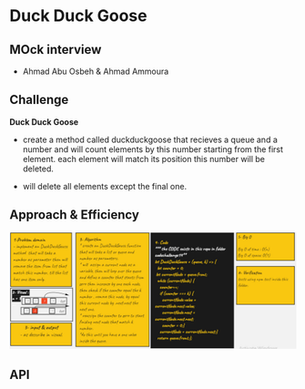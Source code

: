 # Duck Duck Goose

## MOck interview

- Ahmad Abu Osbeh & Ahmad Ammoura

## Challenge

**Duck Duck Goose**

- create a method called duckduckgoose that recieves a queue and a number and will count elements by this number starting from the first element. each element will match its position this number will be deleted.

- will delete all elements except the final one.

## Approach & Efficiency

<!-- What approach did you take? Why? What is the Big O space/time for this approach? -->

![challange12](./images/challange14.jpg)

<!-- <img src="images/challange07.jpg" /> -->

## API

<!-- Description of each method publicly available to your Linked List -->
